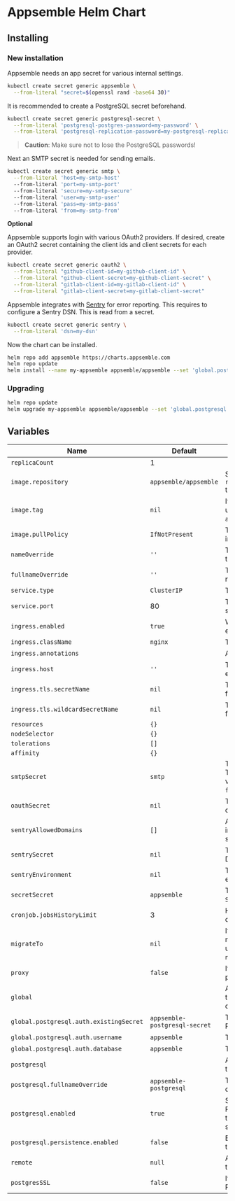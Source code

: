 # Appsemble Helm Chart

## Installing

### New installation

Appsemble needs an app secret for various internal settings.

```sh
kubectl create secret generic appsemble \
  --from-literal "secret=$(openssl rand -base64 30)"
```

It is recommended to create a PostgreSQL secret beforehand.

```sh
kubectl create secret generic postgresql-secret \
  --from-literal 'postgresql-postgres-password=my-password' \
  --from-literal 'postgresql-replication-password=my-postgresql-replication-password'
```

> **Caution**: Make sure not to lose the PostgreSQL passwords!

Next an SMTP secret is needed for sending emails.

```sh
kubectl create secret generic smtp \
  --from-literal 'host=my-smtp-host'
  --from-literal 'port=my-smtp-port'
  --from-literal 'secure=my-smtp-secure'
  --from-literal 'user=my-smtp-user'
  --from-literal 'pass=my-smtp-pass'
  --from-literal 'from=my-smtp-from'
```

**Optional**

Appsemble supports login with various OAuth2 providers. If desired, create an OAuth2 secret
containing the client ids and client secrets for each provider.

```sh
kubectl create secret generic oauth2 \
  --from-literal "github-client-id=my-github-client-id" \
  --from-literal "github-client-secret=my-github-client-secret" \
  --from-literal "gitlab-client-id=my-gitlab-client-id" \
  --from-literal "gitlab-client-secret=my-gitlab-client-secret"
```

Appsemble integrates with [Sentry] for error reporting. This requires to configure a Sentry DSN.
This is read from a secret.

```sh
kubectl create secret generic sentry \
  --from-literal 'dsn=my-dsn'
```

Now the chart can be installed.

```sh
helm repo add appsemble https://charts.appsemble.com
helm repo update
helm install --name my-appsemble appsemble/appsemble --set 'global.postgresql.auth.existingSecret=postgresql-secret'
```

### Upgrading

```sh
helm repo update
helm upgrade my-appsemble appsemble/appsemble --set 'global.postgresql.auth.existingSecret=postgresql-secret'
```

## Variables

| Name                                    | Default                       | Description                                                                                                                               |
| --------------------------------------- | ----------------------------- | ----------------------------------------------------------------------------------------------------------------------------------------- |
| `replicaCount`                          | 1                             |                                                                                                                                           |
| `image.repository`                      | `appsemble/appsemble`         | Set this to `registry.gitlab.io/appsemble/appsemble` to support prerelease versions.                                                      |
| `image.tag`                             | `nil`                         | If specified, this Docker image tag will be used. Otherwise, it will use the chart’s `appVersion`.                                        |
| `image.pullPolicy`                      | `IfNotPresent`                | This can be used to override the default image pull policy.                                                                               |
| `nameOverride`                          | `''`                          | This can be used to override the name in the templates.                                                                                   |
| `fullnameOverride`                      | `''`                          | This can be used to override the full name in the templates.                                                                              |
| `service.type`                          | `ClusterIP`                   | The type of the Appsemble service.                                                                                                        |
| `service.port`                          | 80                            | The HTTP port on which the Appsemble service will be exposed to the cluster.                                                              |
| `ingress.enabled`                       | `true`                        | Whether or not the service should be exposed through an ingress.                                                                          |
| `ingress.className`                     | `nginx`                       | The ingress class name.                                                                                                                   |
| `ingress.annotations`                   |                               | Annotations for the Appsemble ingress.                                                                                                    |
| `ingress.host`                          | `''`                          | The host name on which the ingress will expose the service.                                                                               |
| `ingress.tls.secretName`                | `nil`                         | The secret name to use to configure TLS for the top level host.                                                                           |
| `ingress.tls.wildcardSecretName`        | `nil`                         | The secret name to use to configure TLS for the direct wildcard host.                                                                     |
| `resources`                             | `{}`                          |                                                                                                                                           |
| `nodeSelector`                          | `{}`                          |                                                                                                                                           |
| `tolerations`                           | `[]`                          |                                                                                                                                           |
| `affinity`                              | `{}`                          |                                                                                                                                           |
| `smtpSecret`                            | `smtp`                        | The secret to use for configuring SMTP. The secret should contain the following values: `host`, `port`, `secure`, `user`, `pass`, `from`. |
| `oauthSecret`                           | `nil`                         | The secret which holds client ids and client secrets for OAuth2 providers.                                                                |
| `sentryAllowedDomains`                  | `[]`                          | A list of domains on which Sentry integration will be enabled. Wildcards are supported.                                                   |
| `sentrySecret`                          | `nil`                         | The secret from which to read the [Sentry] DSN.                                                                                           |
| `sentryEnvironment`                     | `nil`                         | The environment to send with Sentry error reports.                                                                                        |
| `secretSecret`                          | `appsemble`                   | The Kubernetes secret which holds the `SECRET` environment variable.                                                                      |
| `cronjob.jobsHistoryLimit`              | 3                             | How long to keep logs for cronjobs in days.                                                                                               |
| `migrateTo`                             | `nil`                         | If specified, the database will be migrated to this specific version. To upgrade to the latest version, specify `next`.                   |
| `proxy`                                 | `false`                       | If `true`, The proxy is trusted for logging purposes.                                                                                     |
| `global`                                |                               | Any `global` variables are shared between the Appsemble chart and its `postgresql` dependency chart.                                      |
| `global.postgresql.auth.existingSecret` | `appsemble-postgresql-secret` | The secret from which to read the PostgreSQL password.                                                                                    |
| `global.postgresql.auth.username`       | `appsemble`                   | The name of the PostgreSQL user.                                                                                                          |
| `global.postgresql.auth.database`       | `appsemble`                   | The name of the PostgreSQL user.                                                                                                          |
| `postgresql`                            |                               | Any `postgresql` variables are passed into the `postgresql` dependency chart.                                                             |
| `postgresql.fullnameOverride`           | `appsemble-postgresql`        | The name used for the PostgreSQL database.                                                                                                |
| `postgresql.enabled`                    | `true`                        | Set this to false explicitly to not include a PostgreSQL installation. This is useful if the database is managed by another service.      |
| `postgresql.persistence.enabled`        | `false`                       | Enable to create a persistent volume for the data.                                                                                        |
| `remote`                                | `null`                        | A remote Appsemble server to connect to in order to synchronize blocks.                                                                   |
| `postgresSSL`                           | `false`                       | If `true`, connect establish the PostgreSQL connection over SSL.                                                                          |

[sentry]: https://sentry.io

